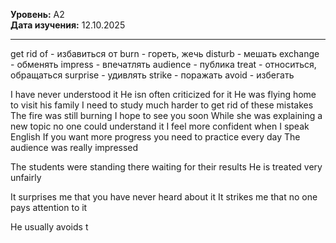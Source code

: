 **Уровень:** A2  
**Дата изучения:** 12.10.2025  

---
get rid of - избавиться от
burn - гореть, жечь
disturb - мешать
exchange - обменять
impress - впечатлять
audience - публика
treat - относиться, обращаться
surprise - удивлять
strike - поражать
avoid - избегать

I have never understood it
He isn often criticized for it
He was flying home to visit his family
I need to study much harder to get rid of these mistakes
The fire was still burning
I hope to see you soon
While she was explaining a new topic no one could understand it
I feel more confident when I speak English
If you want more progress you need to practice every day
The audience was really impressed

The students were standing there waiting for their results
He is treated very unfairly

It surprises me that you have never heard about it
It strikes me that no one pays attention to it

He usually avoids t
